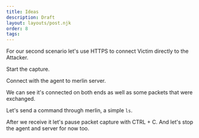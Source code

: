 ```yaml
---
title: Ideas
description: Draft
layout: layouts/post.njk
order: 8
tags: 
---
```


For our second scenario let's use HTTPS to connect Victim directly to the Attacker.

Start the capture.

Connect with the agent to merlin server.

We can see it's connected on both ends as well as some packets that were exchanged.

Let's send a command through merlin, a simple `ls`.

After we receive it let's pause packet capture with CTRL + C. And let's stop the agent and server for now too.